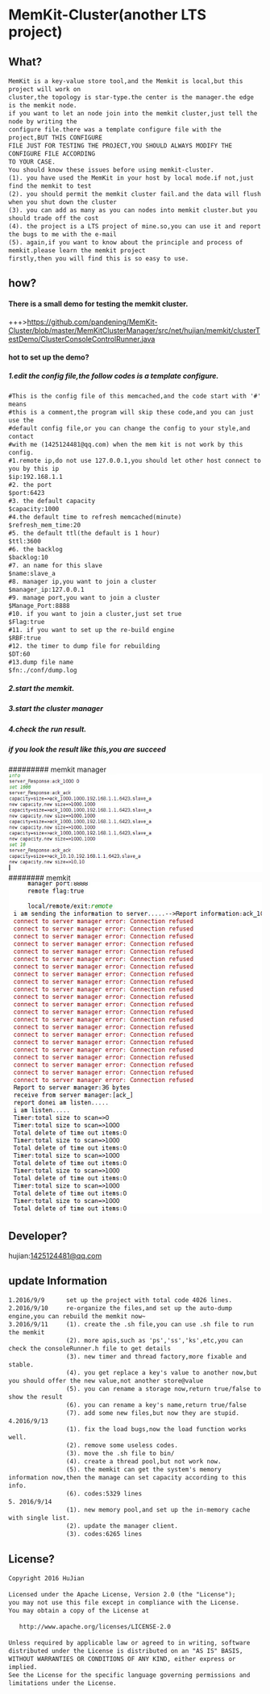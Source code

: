# MemKit-Cluster(another LTS project)

## What?

```
MemKit is a key-value store tool,and the Memkit is local,but this project will work on    
cluster,the topology is star-type.the center is the manager.the edge is the memkit node.  
if you want to let an node join into the memkit cluster,just tell the node by writing the  
configure file.there was a template configure file with the project,BUT THIS CONFIGURE  
FILE JUST FOR TESTING THE PROJECT,YOU SHOULD ALWAYS MODIFY THE CONFIGURE FILE ACCORDING   
TO YOUR CASE.   
You should know these issues before using memkit-cluster.   
(1). you have used the MemKit in your host by local mode.if not,just find the memkit to test  
(2). you should permit the memkit cluster fail.and the data will flush when you shut down the cluster  
(3). you can add as many as you can nodes into memkit cluster.but you should trade off the cost   
(4). the project is a LTS project of mine.so,you can use it and report the bugs to me with the e-mail   
(5). again,if you want to know about the principle and process of memkit.please learn the memkit project    
firstly,then you will find this is so easy to use.
```


## how?

#### There is a small demo for testing the memkit cluster. 
+++><https://github.com/pandening/MemKit-Cluster/blob/master/MemKitClusterManager/src/net/hujian/memkit/clusterTestDemo/ClusterConsoleControlRunner.java>
#### hot to set up the demo?
##### 1.edit the config file,the follow codes is a template configure.
```
#This is the config file of this memcached,and the code start with '#' means
#this is a comment,the program will skip these code,and you can just use the
#default config file,or you can change the config to your style,and contact
#with me (1425124481@qq.com) when the mem kit is not work by this config.
#1.remote ip,do not use 127.0.0.1,you should let other host connect to you by this ip
$ip:192.168.1.1
#2. the port
$port:6423
#3. the default capacity
$capacity:1000
#4.the default time to refresh memcached(minute)
$refresh_mem_time:20
#5. the default ttl(the default is 1 hour)
$ttl:3600
#6. the backlog
$backlog:10
#7. an name for this slave
$name:slave_a
#8. manager ip,you want to join a cluster
$manager_ip:127.0.0.1
#9. manage port,you want to join a cluster
$Manage_Port:8888
#10. if you want to join a cluster,just set true
$Flag:true
#11. if you want to set up the re-build engine
$RBF:true
#12. the timer to dump file for rebuilding
$DT:60
#13.dump file name
$fn:./conf/dump.log
```
##### 2.start the memkit.
##### 3.start the cluster manager
##### 4.check the run result.
##### if you look the result like this,you are succeed  
######### memkit manager
![iamge](https://github.com/pandening/images/blob/master/memkitDemoRun.png)
######## memkit 
![image](https://github.com/pandening/images/blob/master/memkitserver.png)

## Developer?

hujian:<1425124481@qq.com>

## update Information

```
1.2016/9/9      set up the project with total code 4026 lines.    
2.2016/9/10     re-organize the files,and set up the auto-dump engine,you can rebuild the memkit now~ 
3.2016/9/11     (1). create the .sh file,you can use .sh file to run the memkit
                (2). more apis,such as 'ps','ss','ks',etc,you can check the consoleRunner.h file to get details 
                (3). new timer and thread factory,more fixable and stable. 
                (4). you get replace a key's value to another now,but you should offer the new value,not another store@value
                (5). you can rename a storage now,return true/false to show the result
                (6). you can rename a key's name,return true/false
                (7). add some new files,but now they are stupid.
4.2016/9/13
                (1). fix the load bugs,now the load function works well.
                (2). remove some useless codes.
                (3). move the .sh file to bin/
                (4). create a thread pool,but not work now.
                (5). the memkit can get the system's memory information now,then the manage can set capacity according to this info.
                (6). codes:5329 lines
5. 2016/9/14    
                (1). new memory pool,and set up the in-memory cache with single list.
                (2). update the manager client.
                (3). codes:6265 lines
```

## License?

```
Copyright 2016 HuJian

Licensed under the Apache License, Version 2.0 (the "License");
you may not use this file except in compliance with the License.
You may obtain a copy of the License at

   http://www.apache.org/licenses/LICENSE-2.0

Unless required by applicable law or agreed to in writing, software
distributed under the License is distributed on an "AS IS" BASIS,
WITHOUT WARRANTIES OR CONDITIONS OF ANY KIND, either express or implied.
See the License for the specific language governing permissions and
limitations under the License.

```
